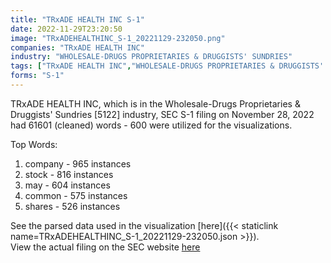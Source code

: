 ```yaml
---
title: "TRxADE HEALTH INC S-1"
date: 2022-11-29T23:20:50
image: "TRxADEHEALTHINC_S-1_20221129-232050.png"
companies: "TRxADE HEALTH INC"
industry: "WHOLESALE-DRUGS PROPRIETARIES & DRUGGISTS' SUNDRIES"
tags: ["TRxADE HEALTH INC","WHOLESALE-DRUGS PROPRIETARIES & DRUGGISTS' SUNDRIES","11-28-2022","S-1"]
forms: "S-1"
---
```

TRxADE HEALTH INC, which is in the Wholesale-Drugs Proprietaries & Druggists' Sundries [5122] industry, SEC S-1 filing on November 28, 2022 had 61601 (cleaned) words - 600 were utilized for the visualizations.

Top Words:
1. company - 965 instances
2. stock - 816 instances
3. may - 604 instances
4. common - 575 instances
5. shares - 526 instances


See the parsed data used in the visualization [here]({{< staticlink name=TRxADEHEALTHINC_S-1_20221129-232050.json >}}).  
View the actual filing on the SEC website [here](https://www.sec.gov/Archives/edgar/data/1382574/0001493152-22-033832.txt)